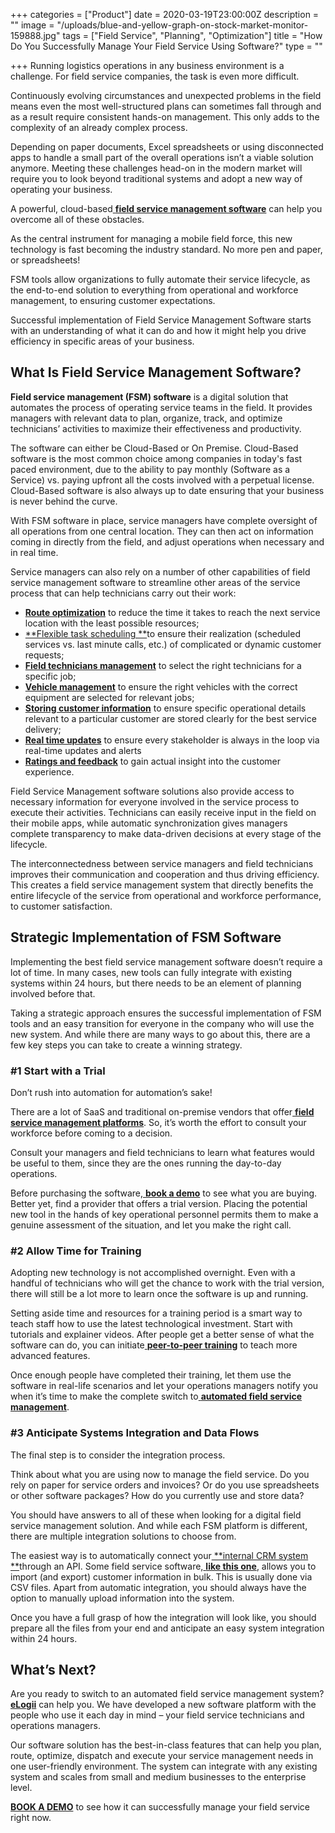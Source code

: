 +++
categories = ["Product"]
date = 2020-03-19T23:00:00Z
description = ""
image = "/uploads/blue-and-yellow-graph-on-stock-market-monitor-159888.jpg"
tags = ["Field Service", "Planning", "Optimization"]
title = "How Do You Successfully Manage Your Field Service Using Software?"
type = ""

+++
Running logistics operations in any business environment is a challenge. For field service companies, the task is even more difficult.

Continuously evolving circumstances and unexpected problems in the field means even the most well-structured plans can sometimes fall through and as a result require consistent hands-on management. This only adds to the complexity of an already complex process.

Depending on paper documents, Excel spreadsheets or using disconnected apps to handle a small part of the overall operations isn’t a viable solution anymore. Meeting these challenges head-on in the modern market will require you to look beyond traditional systems and adopt a new way of operating your business.

A powerful, cloud-based[ **field service management software**](https://elogii.com/platform) can help you overcome all of these obstacles.

As the central instrument for managing a mobile field force, this new technology is fast becoming the industry standard. No more pen and paper, or spreadsheets!

FSM tools allow organizations to fully automate their service lifecycle, as the end-to-end solution to everything from operational and workforce management, to ensuring customer expectations.

Successful implementation of Field Service Management Software starts with an understanding of what it can do and how it might help you drive efficiency in specific areas of your business.

## **What Is Field Service Management Software?**

**Field service management (FSM) software** is a digital solution that automates the process of operating service teams in the field. It provides managers with relevant data to plan, organize, track, and optimize technicians’ activities to maximize their effectiveness and productivity.

The software can either be Cloud-Based or On Premise. Cloud-Based software is the most common choice among companies in today's fast paced environment, due to the ability to pay monthly (Software as a Service) vs. paying upfront all the costs involved with a perpetual license. Cloud-Based software is also always up to date ensuring that your business is never behind the curve.

With FSM software in place, service managers have complete oversight of all operations from one central location. They can then act on information coming in directly from the field, and adjust operations when necessary and in real time.

Service managers can also rely on a number of other capabilities of field service management software to streamline other areas of the service process that can help technicians carry out their work:

* [**Route optimization**](https://elogii.com/capabilities/route-optimisation) to reduce the time it takes to reach the next service location with the least possible resources;
* [**Flexible task scheduling **](https://elogii.com/capabilities/flexible-tasks)to ensure their realization (scheduled services vs. last minute calls, etc.) of complicated or dynamic customer requests;
* [**Field technicians management**](https://elogii.com/capabilities/driver-management) to select the right technicians for a specific job;
* [**Vehicle management**](https://elogii.com/capabilities/vehicle-management) to ensure the right vehicles with the correct equipment are selected for relevant jobs;
* [**Storing customer information**](https://elogii.com/capabilities/customer-management) to ensure specific operational details relevant to a particular customer are stored clearly for the best service delivery;
* [**Real time updates**](https://elogii.com/capabilities/communication-alerts) to ensure every stakeholder is always in the loop via real-time updates and alerts
* [**Ratings and feedback**](https://elogii.com/capabilities/ratings-feedback) to gain actual insight into the customer experience.

Field Service Management software solutions also provide access to necessary information for everyone involved in the service process to execute their activities. Technicians can easily receive input in the field on their mobile apps, while automatic synchronization gives managers complete transparency to make data-driven decisions at every stage of the lifecycle.

The interconnectedness between service managers and field technicians improves their communication and cooperation and thus driving efficiency. This creates a field service management system that directly benefits the entire lifecycle of the service from operational and workforce performance, to customer satisfaction.

## **Strategic Implementation of FSM Software**

Implementing the best field service management software doesn’t require a lot of time. In many cases, new tools can fully integrate with existing systems within 24 hours, but there needs to be an element of planning involved before that.

Taking a strategic approach ensures the successful implementation of FSM tools and an easy transition for everyone in the company who will use the new system. And while there are many ways to go about this, there are a few key steps you can take to create a winning strategy.

### **#1 Start with a Trial**

Don’t rush into automation for automation’s sake!

There are a lot of SaaS and traditional on-premise vendors that offer[ **field service management platforms**](https://elogii.com/platform). So, it’s worth the effort to consult your workforce before coming to a decision.

Consult your managers and field technicians to learn what features would be useful to them, since they are the ones running the day-to-day operations.

Before purchasing the software,[ **book a demo**](https://elogii.com/book-demo) to see what you are buying. Better yet, find a provider that offers a trial version. Placing the potential new tool in the hands of key operational personnel permits them to make a genuine assessment of the situation, and let you make the right call.

### **#2 Allow Time for Training**

Adopting new technology is not accomplished overnight. Even with a handful of technicians who will get the chance to work with the trial version, there will still be a lot more to learn once the software is up and running.

Setting aside time and resources for a training period is a smart way to teach staff how to use the latest technological investment. Start with tutorials and explainer videos. After people get a better sense of what the software can do, you can initiate[ **peer-to-peer training**](https://trainingmag.com/3-advantages-peer-peer-learning/) to teach more advanced features.

Once enough people have completed their training, let them use the software in real-life scenarios and let your operations managers notify you when it’s time to make the complete switch to[ **automated field service management**](https://elogii.com/industries/field-service).

### **#3 Anticipate Systems Integration and Data Flows**

The final step is to consider the integration process.

Think about what you are using now to manage the field service. Do you rely on paper for service orders and invoices? Or do you use spreadsheets or other software packages? How do you currently use and store data?

You should have answers to all of these when looking for a digital field service management solution. And while each FSM platform is different, there are multiple integration solutions to choose from.

The easiest way is to automatically connect your[ **internal CRM system **](https://www.salesforce.com/eu/learning-centre/crm/crm-systems/)through an API. Some field service software,[ **like this one**](https://elogii.com/), allows you to import (and export) customer information in bulk. This is usually done via CSV files. Apart from automatic integration, you should always have the option to manually upload information into the system.

Once you have a full grasp of how the integration will look like, you should prepare all the files from your end and anticipate an easy system integration within 24 hours.

## **What’s Next?**

Are you ready to switch to an automated field service management system?[ **eLogii**](https://elogii.com/platform) can help you. We have developed a new software platform with the people who use it each day in mind – your field service technicians and operations managers.

Our software solution has the best-in-class features that can help you plan, route, optimize, dispatch and execute your service management needs in one user-friendly environment. The system can integrate with any existing system and scales from small and medium businesses to the enterprise level.

[**BOOK A DEMO**](https://elogii.com/book-demo) to see how it can successfully manage your field service right now.